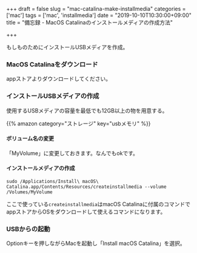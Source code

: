+++
draft = false
slug = "mac-catalina-make-installmedia"
categories = ['mac']
tags = ['mac', 'installmedia']
date = "2019-10-10T10:30:00+09:00"
title = "備忘録 - MacOS Catalinaのインストールメディアの作成方法"

+++

もしものためにインストールUSBメディアを作成。
<!--more-->

### MacOS Catalinaをダウンロード

appストアよりダウンロードしてください。

### インストールUSBメディアの作成

使用するUSBメディアの容量を最低でも12GB以上の物を用意する。  

{{% amazon category="ストレージ" key="usbメモリ" %}}

#### ボリューム名の変更

「MyVolume」に変更しておきます。なんでもokです。

#### インストールメディアの作成

```
sudo /Applications/Install\ macOS\ Catalina.app/Contents/Resources/createinstallmedia --volume /Volumes/MyVolume
```

ここで使っている```createinstallmedia```はmacOS Catalinaに付属のコマンドでappストアからOSをダウンロードして使えるコマンドになります。

### USBからの起動

Optionキーを押しながらMacを起動し「Install macOS Catalina」を選択。
